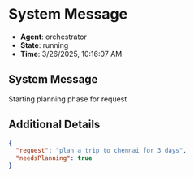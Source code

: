 # System Message

- **Agent**: orchestrator
- **State**: running
- **Time**: 3/26/2025, 10:16:07 AM

## System Message

Starting planning phase for request

## Additional Details

```json
{
  "request": "plan a trip to chennai for 3 days",
  "needsPlanning": true
}
```

